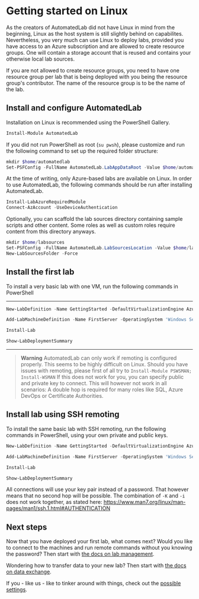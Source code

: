 # Getting started on Linux

As the creators of AutomatedLab did not have Linux in mind from the beginning, Linux as the host system is still slightly behind on capabilites.
Nevertheless, you very much can use Linux to deploy labs, provided you have access to an Azure subscription and are allowed to
create resource groups. One will contain a storage account that is reused and contains your otherwise local lab sources.

If you are not allowed to create resource groups, you need to have one resource group per lab that is being deployed with you being the resource
group's contributor. The name of the resource group is to be the name of the lab.

## Install and configure AutomatedLab

Installation on Linux is recommended using the PowerShell Gallery.

```powershell
Install-Module AutomatedLab
```

If you did not run PowerShell as root (`su pwsh`), please customize and run the following command to set up the required folder structure:
```powershell
mkdir $home/automatedlab
Set-PSFConfig -FullName AutomatedLab.LabAppDataRoot -Value $home/automatedlab -PassThru | Register-PSFConfig
```

At the time of writing, only Azure-based labs are available on Linux. In order to use AutomatedLab, the following commands should be run after installing AutomatedLab.

```powershell
Install-LabAzureRequiredModule
Connect-AzAccount -UseDeviceAuthentication
```

Optionally, you can scaffold the lab sources directory containing sample scripts and other content. Some roles as well as custom roles require
content from this directory anyways.

```powershell
mkdir $home/labsources
Set-PSFConfig -FullName AutomatedLab.LabSourcesLocation -Value $home/labsources -PassThru | Register-PSFConfig
New-LabSourcesFolder -Force
```


## Install the first lab

To install a very basic lab with one VM, run the following commands in PowerShell

***
``` powershell
New-LabDefinition -Name GettingStarted -DefaultVirtualizationEngine Azure

Add-LabMachineDefinition -Name FirstServer -OperatingSystem 'Windows Server 2019 Datacenter'

Install-Lab

Show-LabDeploymentSummary
```
***

> **Warning**
> AutomatedLab can only work if remoting is configured properly. This seems to be highly difficult on Linux.
> Should you have issues with remoting, please first of all try to `Install-Module PSWSMAN; Install-WSMAN`
> If this does not work for you, you can specify public and private key to connect. This will however
> not work in all scenarios: A double hop is required for many roles like SQL, Azure DevOps or Certificate Authorities.

## Install lab using SSH remoting

To install the same basic lab with SSH remoting, run the following commands in PowerShell, using your own
private and public keys.

``` powershell
New-LabDefinition -Name GettingStarted -DefaultVirtualizationEngine Azure

Add-LabMachineDefinition -Name FirstServer -OperatingSystem 'Windows Server 2019 Datacenter' -SshPublicKeyPath $home/.ssh/MyPubKey.pub -SshPrivateKeyPath $home/.ssh/MyPrivKey

Install-Lab

Show-LabDeploymentSummary
```

All connections will use your key pair instead of a password. That however means that no second hop will be possible. The combination
of `-K` and `-i` does not work together, as stated here: <https://www.man7.org/linux/man-pages/man1/ssh.1.html#AUTHENTICATION>

## Next steps

Now that you have deployed your first lab, what comes next? Would you like to connect to the machines and run remote commands without you knowing the password? Then start with [the docs on lab management](./invokelabcommand.md).

Wondering how to transfer data to your new lab? Then start with [the docs on data exchange](./exchangedata.md).

If you - like us - like to tinker around with things, check out the [possible settings](../Advanced/automatedlabconfig.md).
